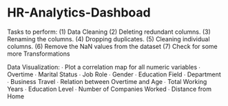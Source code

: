 # HR-Analytics-Dashboad

Tasks to perform: 
(1) Data Cleaning
(2) Deleting redundant columns.
(3) Renaming the columns.
(4) Dropping duplicates.
(5) Cleaning individual columns.
(6) Remove the NaN values from the dataset
(7) Check for some more Transformations

Data Visualization:
∙        Plot a correlation map for all numeric variables
∙        Overtime
∙        Marital Status
∙        Job Role
∙        Gender
∙        Education Field
∙        Department
∙        Business Travel
∙        Relation between Overtime and Age
∙        Total Working Years
∙        Education Level
∙        Number of Companies Worked
∙        Distance from Home
